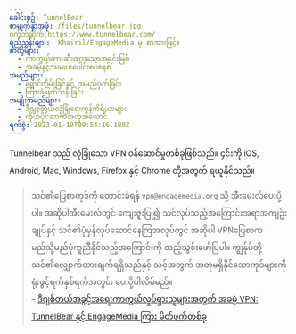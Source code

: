 ```yaml
---
ခေါင်းစဥ်: TunnelBear
စာမျက်နှာအဖုံ: /files/tunnelbear.jpg
ဝက်ဘ်ဆိုက်:https://www.tunnelbear.com/
ရည်ညွှန်းများ:  Khairil/EngageMedia မှ စာအားဖြင့်။
စာတွဲများ:
  - ကာကွယ်တားဆီးထားသောအရင်းမြစ်
  - အခမဲ့နှင့်အခပေးပေါင်းစပ်စနစ်
အမည်များ:
  - ရှောင်တိမ်းခြင်နှင့် အမည်ဝှက်ခြင်း
  - ကြားခံဖြတ်သန်းခြင်း
အမျိုးအမည်များ:
  - ဒီဂျစ်တယ်လုံခြုံရေးကွန်ကိရိယာများ
  - ကိုယ်ပိုင်ဆာဗာအတုအယောင်
ရက်စွဲ: 2023-01-19T09:54:16.180Z
---
```

Tunnelbear သည် လုံခြုံသော VPN ဝန်ဆောင်မှုတစ်ခုဖြစ်သည်။ ၄င်းကို iOS, Android, Mac, Windows, Firefox နှင့် Chrome တို့အတွက် ရယူနိုင်သည်။

> သင်၏ပြေစာကုဒ်ကို တောင်းခံရန် `vpn@engagemedia.org` သို့ အီးမေးလ်ပေးပို့ပါ။ အဆိုပါအီးမေးလ်တွင် ကျေးဇူးပြု၍ သင်လုပ်သည့်အကြောင်းအရာအကျဥ်းချုပ်နှင့် သင်၏ပုံမှန်လုပ်ဆောင်နေကြအလုပ်တွင် အဆိုပါ VPNပြေစာက မည်သို့မည်ပုံကူညီနိုင်သည့်အကြောင်းကို ထည့်သွင်းဖော်ပြပါ။ ကျွန်ုပ်တို့ သင်၏လျှောက်ထားချက်ရရှိသည်နှင့် သင့်အတွက် အတုမရှိနိုင်သောကုဒ်များကို ရုံးဖွင့်ရက်နှစ်ရက်အတွင်း ပေးပို့ပါလိမ်မည်။\
> –﻿ [ဒီဂျစ်တယ်အခွင့်အရေးကာကွယ်လှုပ်ရှားသူများအတွက် အခမဲ့ VPN: TunnelBear နှင့် EngageMedia ကြား မိတ်ဖက်တစ်ခု
](https://engagemedia.org/projects/tunnelbear/)